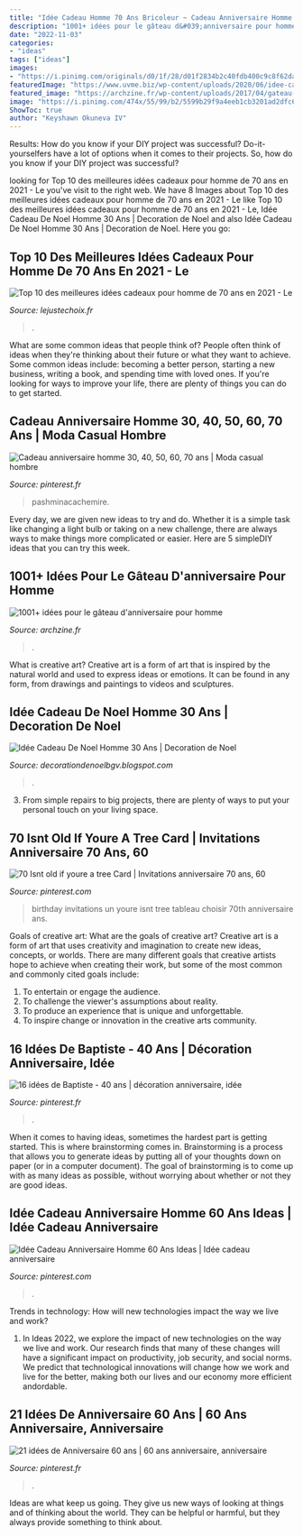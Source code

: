```yaml
---
title: "Idée Cadeau Homme 70 Ans Bricoleur ~ Cadeau Anniversaire Homme 30, 40, 50, 60, 70 Ans"
description: "1001+ idées pour le gâteau d&#039;anniversaire pour homme"
date: "2022-11-03"
categories:
- "ideas"
tags: ["ideas"]
images:
- "https://i.pinimg.com/originals/d0/1f/28/d01f2834b2c40fdb400c9c8f62da786a.jpg"
featuredImage: "https://www.uvme.biz/wp-content/uploads/2020/06/idee-cadeau-homme-img-934x1024-1.jpg"
featured_image: "https://archzine.fr/wp-content/uploads/2017/04/gateau-anniversaire-homme-gateau-pour-homme-moderne-steak.jpg"
image: "https://i.pinimg.com/474x/55/99/b2/5599b29f9a4eeb1cb3201ad2dfc6b059.jpg"
ShowToc: true
author: "Keyshawn Okuneva IV"
---
```



Results: How do you know if your DIY project was successful?
Do-it-yourselfers have a lot of options when it comes to their projects. So, how do you know if your DIY project was successful?

	

		
looking for Top 10 des meilleures idées cadeaux pour homme de 70 ans en 2021 - Le you've visit to the right web. We have 8 Images about Top 10 des meilleures idées cadeaux pour homme de 70 ans en 2021 - Le like Top 10 des meilleures idées cadeaux pour homme de 70 ans en 2021 - Le, Idée Cadeau De Noel Homme 30 Ans | Decoration de Noel and also Idée Cadeau De Noel Homme 30 Ans | Decoration de Noel. Here you go:
		
    
## Top 10 Des Meilleures Idées Cadeaux Pour Homme De 70 Ans En 2021 - Le

<img loading=lazy src="https://lejustechoix.fr/wp-content/uploads/2020/09/meilleure-idée-cadeau-homme-70-ans.jpg" onerror="this.onerror=null;this.src='https://tse2.mm.bing.net/th?id=OIP.VZUL3Aefji8Yf61USBW3mgHaD8&amp;pid=15.1';" alt="Top 10 des meilleures idées cadeaux pour homme de 70 ans en 2021 - Le">

_Source: lejustechoix.fr_

>. 

	

What are some common ideas that people think of?
People often think of ideas when they're thinking about their future or what they want to achieve. Some common ideas include: becoming a better person, starting a new business, writing a book, and spending time with loved ones. If you're looking for ways to improve your life, there are plenty of things you can do to get started.

    
## Cadeau Anniversaire Homme 30, 40, 50, 60, 70 Ans | Moda Casual Hombre

<img loading=lazy src="https://i.pinimg.com/736x/fc/9f/ff/fc9fff7eed57c912de172f32276d70f0--chunky-scarves-big-scarves.jpg" onerror="this.onerror=null;this.src='https://tse2.mm.bing.net/th?id=OIP.hLBhC7jvbp0Ql3gtjITx1wAAAA&amp;pid=15.1';" alt="Cadeau anniversaire homme 30, 40, 50, 60, 70 ans | Moda casual hombre">

_Source: pinterest.fr_

>pashminacachemire. 

	

Every day, we are given new ideas to try and do. Whether it is a simple task like changing a light bulb or taking on a new challenge, there are always ways to make things more complicated or easier. Here are 5 simpleDIY ideas that you can try this week.

    
## 1001+ Idées Pour Le Gâteau D&#039;anniversaire Pour Homme

<img loading=lazy src="https://archzine.fr/wp-content/uploads/2017/04/gateau-anniversaire-homme-gateau-pour-homme-moderne-steak.jpg" onerror="this.onerror=null;this.src='https://tse4.mm.bing.net/th?id=OIP.mYe5nTY8bEFFAMvxkVgnJQHaGp&amp;pid=15.1';" alt="1001+ idées pour le gâteau d&#039;anniversaire pour homme">

_Source: archzine.fr_

>. 

	

What is creative art?
Creative art is a form of art that is inspired by the natural world and used to express ideas or emotions. It can be found in any form, from drawings and paintings to videos and sculptures.

    
## Idée Cadeau De Noel Homme 30 Ans | Decoration De Noel

<img loading=lazy src="https://www.uvme.biz/wp-content/uploads/2020/06/idee-cadeau-homme-img-934x1024-1.jpg" onerror="this.onerror=null;this.src='https://tse1.mm.bing.net/th?id=OIP.nvG90jYTsbhyV04bkKLRqAHaIH&amp;pid=15.1';" alt="Idée Cadeau De Noel Homme 30 Ans | Decoration de Noel">

_Source: decorationdenoelbgv.blogspot.com_

>. 

	

3. From simple repairs to big projects, there are plenty of ways to put your personal touch on your living space.

    
## 70 Isnt Old If Youre A Tree Card | Invitations Anniversaire 70 Ans, 60

<img loading=lazy src="https://i.pinimg.com/originals/1f/82/c6/1f82c60a5449fa905e1ab470b8e14113.jpg" onerror="this.onerror=null;this.src='https://tse2.mm.bing.net/th?id=OIP.HFle_Y0bVrA_swsiFJ9dUQHaHa&amp;pid=15.1';" alt="70 Isnt old if youre a tree Card | Invitations anniversaire 70 ans, 60">

_Source: pinterest.com_

>birthday invitations un youre isnt tree tableau choisir 70th anniversaire ans. 

	

Goals of creative art: What are the goals of creative art?
Creative art is a form of art that uses creativity and imagination to create new ideas, concepts, or worlds. There are many different goals that creative artists hope to achieve when creating their work, but some of the most common and commonly cited goals include: 
1. To entertain or engage the audience.
2. To challenge the viewer's assumptions about reality.
3. To produce an experience that is unique and unforgettable.
4. To inspire change or innovation in the creative arts community.

    
## 16 Idées De Baptiste - 40 Ans | Décoration Anniversaire, Idée

<img loading=lazy src="https://i.pinimg.com/474x/55/99/b2/5599b29f9a4eeb1cb3201ad2dfc6b059.jpg" onerror="this.onerror=null;this.src='https://tse2.mm.bing.net/th?id=OIP.shkwsxWPEtPguMeUS7FLBwAAAA&amp;pid=15.1';" alt="16 idées de Baptiste - 40 ans | décoration anniversaire, idée">

_Source: pinterest.fr_

>. 

	

When it comes to having ideas, sometimes the hardest part is getting started. This is where brainstorming comes in. Brainstorming is a process that allows you to generate ideas by putting all of your thoughts down on paper (or in a computer document). The goal of brainstorming is to come up with as many ideas as possible, without worrying about whether or not they are good ideas.

    
## Idée Cadeau Anniversaire Homme 60 Ans Ideas | Idée Cadeau Anniversaire

<img loading=lazy src="https://i.pinimg.com/originals/d0/1f/28/d01f2834b2c40fdb400c9c8f62da786a.jpg" onerror="this.onerror=null;this.src='https://tse3.mm.bing.net/th?id=OIP.nRMXf64MGF5TN_qFTsBQBQHaE8&amp;pid=15.1';" alt="Idée Cadeau Anniversaire Homme 60 Ans Ideas | Idée cadeau anniversaire">

_Source: pinterest.com_

>. 

	

Trends in technology: How will new technologies impact the way we live and work?
1. In Ideas 2022, we explore the impact of new technologies on the way we live and work. Our research finds that many of these changes will have a significant impact on productivity, job security, and social norms. We predict that technological innovations will change how we work and live for the better, making both our lives and our economy more efficient andordable.

    
## 21 Idées De Anniversaire 60 Ans | 60 Ans Anniversaire, Anniversaire

<img loading=lazy src="https://i.pinimg.com/474x/e7/3f/19/e73f19bfa901b57ab80dbc08aacb2ef2--birthday-gift-for-mother-th-birthday-gifts.jpg?nii=t" onerror="this.onerror=null;this.src='https://tse1.mm.bing.net/th?id=OIP.Z7AkwQ8zLSsQmZRs7jC-vwAAAA&amp;pid=15.1';" alt="21 idées de Anniversaire 60 ans | 60 ans anniversaire, anniversaire">

_Source: pinterest.fr_

>. 

	

Ideas are what keep us going. They give us new ways of looking at things and of thinking about the world. They can be helpful or harmful, but they always provide something to think about.


